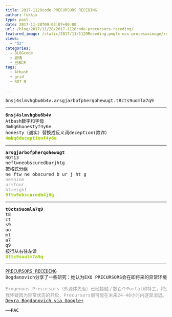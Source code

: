 ```yaml
---
title: 2017-1128code PRECURSORS RECEDING
author: fukkix
type: post
date: 2017-11-28T09:03:07+00:00
url: /blog/2017/11/28/2017-1128code-precursors-receding/
featured_image: /static/2017/11/1129Receding.png?x-oss-process=image/resize,m_fill,w_700,h_220
views:
  - "52"
categories:
  - BLOGcode
  - 剧情
  - 已解决
tags:
  - Atbash
  - grid
  - ROT N

---
```

<pre>6nsj4slmvhgbu6b4v.arsgjarbofpherqohewugt.t8cts9uomla7q9<!--more--></pre>

* * *

<pre><strong>6nsj4slmvhgbu6b4v
</strong>Atbash数字和字母
4mhq6honestyf4y6e
honesty（诚实）替换成反义词deception(欺诈）<strong>
<span style="color: #99cc00;">4mhq6deceptionf4y6e</span></strong></pre>

* * *

<pre><strong>arsgjarbofpherqohewugt
</strong>ROT13
neftwneobscuredburjhtg
按格式分组
ne ftw ne obscured b ur j ht g
<span style="color: #999999;">ne=nine</span>
<span style="color: #999999;">ur=four</span>
<span style="color: #999999;">ht=eight</span><strong>
<span style="color: #99cc00;">9ftw9obscuredb4j8g</span></strong></pre>

* * *

<pre><strong>t8cts9uomla7q9
</strong>t8
ct
s9
uo
ml
a7
q9
按行从右往左读<strong>
<span style="color: #99cc00;">8ttc9soulm7a9q</span></strong></pre>

* * *

<pre><a href="http://investigate.ingress.com/2017/11/29/precursors-receding/">PRECURSORS RECEDING
</a>Bogdanovich分享了一些研究：她认为EXO PRECURSORS会在即将来的异常环境下从Portal网络里退出并开始渗透进XM里……然而，她怀疑在未来还会对这些神秘的XM有更多发现。

<span style="color: #999999;">Exogenous Precursors（外源体先驱）已经接触了数百个Portal和特工，将这些交互资料收集到它们的进化数据库里。</span>
<span style="color: #999999;">我怀疑因为异常状态的开启，Precursors很可能在未来24-48小时内逐渐消退。但是，这故事仅仅是个开始……
</span><a href="https://plus.google.com/+DevraBogdanovich/posts/AQCbV1pucsx">Devra Bogdanovich via Google+</a></pre>

<pre><span style="color: #000000;">——PAC</span></pre>